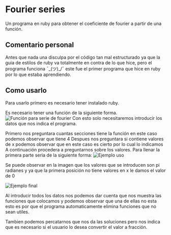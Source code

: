 # Fourier series
Un programa en ruby para obtener el coeficiente de fourier a partir de una función.

## Comentario personal
Antes que nada una disculpa por el código tan mal estructurado ya que la guia de estilos de ruby va totalmente en contra de lo que hice, pero el programa funciona ¯\_(ツ)_/¯ este fue el primer programa que hice en ruby por lo que estaba aprendiendo.

## Como usarlo
Para usarlo primero es necesario tener instalado ruby.

Es necesario tener una función de la siguiente forma.
![Función para serie de fourier](https://github.com/Mature2010/Foutier_series/blob/master/funcion_fourier.png)
Con esto solo necesitaremos introducir los datos que nos indica el programa.

Primero nos preguntara cuantas secciones tiene la función en este caso podemos observar que tiene 4 
Despues nos preguntara si contiene valores de x podemos observar que en este caso es cierto por lo cual lo indicamos
A continuación procedera a preguntarnos sobre los valores.
Para llenar la primera parte seria de la siguiente forma:
![Ejemplo uso](https://github.com/Mature2010/Foutier_series/blob/master/ejemplo.png)

Se puede observar en la imagen que los valores que se introducen son pi radianes y ya que la primera posición no tiene valores en x le damos el valor de 0

![Ejemplo final](https://github.com/Mature2010/Foutier_series/blob/master/solucion.png)

Al introducir todos los datos nos podemos dar cuenta que nos muestra las funciones que colocamos y podemos observar que una de ellas no esta esto es por que el programa automaticamente elimina funciones que no sean utiles.

Tambien podemos percatarnos que nos da las soluciones pero nos indica que es necesario si el usuario lo desea convertir el valor a fracción.
